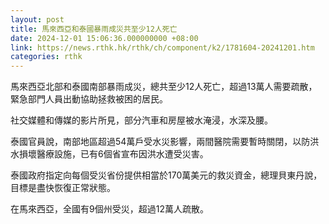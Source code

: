 ```yaml
---
layout: post
title: 馬來西亞和泰國暴雨成災共至少12人死亡
date: 2024-12-01 15:06:36.000000000 +08:00
link: https://news.rthk.hk/rthk/ch/component/k2/1781604-20241201.htm
categories: rthk
---
```


馬來西亞北部和泰國南部暴雨成災，總共至少12人死亡，超過13萬人需要疏散，緊急部門人員出動協助拯救被困的居民。

社交媒體和傳媒的影片所見，部分汽車和房屋被水淹浸，水深及腰。

泰國官員說，南部地區超過54萬戶受水災影響，兩間醫院需要暫時關閉，以防洪水損壞醫療設施，已有6個省宣布因洪水遭受災害。

泰國政府指定向每個受災省份提供相當於170萬美元的救災資金，總理貝東丹說，目標是盡快恢復正常狀態。

在馬來西亞，全國有9個州受災，超過12萬人疏散。
